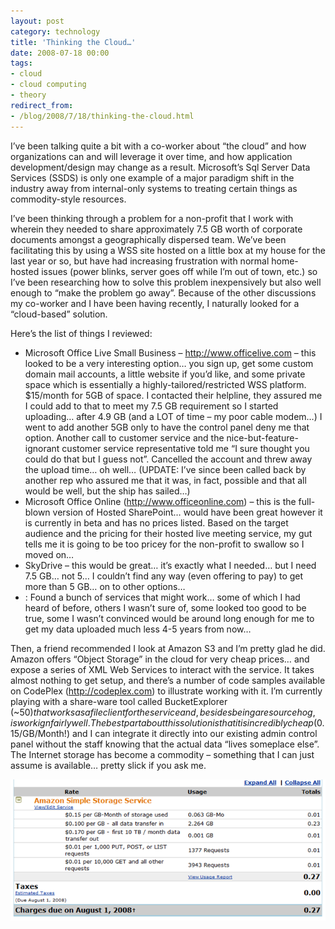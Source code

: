 ```yaml
---
layout: post
category: technology
title: 'Thinking the Cloud…'
date: 2008-07-18 00:00
tags:
- cloud
- cloud computing
- theory
redirect_from:
- /blog/2008/7/18/thinking-the-cloud.html
---
```

I’ve been talking quite a bit with a co-worker about “the cloud” and how 
organizations can and will leverage it over time, and how application 
development/design may change as a result. Microsoft’s Sql Server Data Services 
(SSDS) is only one example of a major paradigm shift in the industry away from 
internal-only systems to treating certain things as commodity-style resources.

I’ve been thinking through a problem for a non-profit that I work with wherein 
they needed to share approximately 7.5 GB worth of corporate documents amongst 
a geographically dispersed team. We’ve been facilitating this by using a WSS 
site hosted on a little box at my house for the last year or so, but have had 
increasing frustration with normal home-hosted issues (power blinks, server goes 
off while I’m out of town, etc.) so I’ve been researching how to solve this 
problem inexpensively but also well enough to “make the problem go away”. 
Because of the other discussions my co-worker and I have been having recently, 
I naturally looked for a “cloud-based” solution.

Here’s the list of things I reviewed:

*  Microsoft Office Live Small Business – http://www.officelive.com – this looked to be a very interesting option… you sign up, get some custom domain mail accounts, a little website if you’d like, and some private space which is essentially a highly-tailored/restricted WSS platform. $15/month for 5GB of space. I contacted their helpline, they assured me I could add to that to meet my 7.5 GB requirement so I started uploading… after 4.9 GB (and a LOT of time – my poor cable modem…) I went to add another 5GB only to have the control panel deny me that option. Another call to customer service and the nice-but-feature-ignorant customer service representative told me “I sure thought you could do that but I guess not”. Cancelled the account and threw away the upload time… oh well… (UPDATE: I’ve since been called back by another rep who assured me that it was, in fact, possible and that all would be well, but the ship has sailed…)
*  Microsoft Office Online (http://www.officeonline.com) – this is the full-blown version of Hosted SharePoint… would have been great however it is currently in beta and has no prices listed. Based on the target audience and the pricing for their hosted live meeting service, my gut tells me it is going to be too pricey for the non-profit to swallow so I moved on…
*  SkyDrive – this would be great… it’s exactly what I needed… but I need 7.5 GB… not 5… I couldn’t find any way (even offering to pay) to get more than 5 GB… on to other options…
*  <Insert your favorite file share here>: Found a bunch of services that might work… some of which I had heard of before, others I wasn’t sure of, some looked too good to be true, some I wasn’t convinced would be around long enough for me to get my data uploaded much less 4-5 years from now…

Then, a friend recommended I look at Amazon S3 and I’m pretty glad he did. Amazon offers “Object Storage” in the cloud for very cheap prices… and expose a series of XML Web Services to interact with the service. It takes almost nothing to get setup, and there’s a number of code samples available on CodePlex (http://codeplex.com) to illustrate working with it. I’m currently playing with a share-ware tool called BucketExplorer (~$50) that works as a file client for the service and, besides being a resource hog, is workign fairly well. The best part about this solution is that it is incredibly cheap ($0.15/GB/Month!) and I can integrate it directly into our existing admin control panel without the staff knowing that the actual data “lives someplace else”. The Internet storage has become a commodity – something that I can just assume is available… pretty slick if you ask me.

<img alt='Amazon Pricing' src='/images/image_2.png' class='blogimage img-responsive'>
